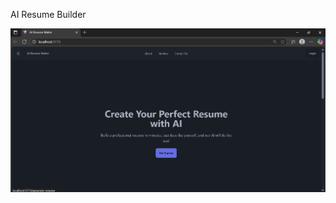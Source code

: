 AI Resume Builder

![App Screenshot](https://github.com/sam2611/Resume-Maker/blob/main/Screenshot%202025-07-25%20184245.png?raw=true)


